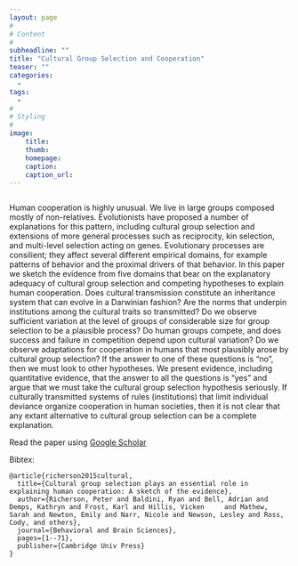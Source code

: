 ```yaml
---
layout: page
#
# Content
#
subheadline: ""
title: "Cultural Group Selection and Cooperation"
teaser: ""
categories:
  - 
tags:
  - 
#
# Styling
#
image: 
    title:
    thumb:
    homepage:
    caption:
    caption_url:
---
```

<div class="row">
<div class="medium-8 columns t30">
<img src="{{ site.url }}/images/CGS.png" alt="">
</div><!-- /.medium-8.columns -->

Human cooperation is highly unusual. We live in large groups composed mostly of non-relatives. Evolutionists have proposed a number of explanations for this pattern, including cultural group selection and extensions of more general processes such as reciprocity, kin selection, and multi-level selection acting on genes. Evolutionary processes are consilient; they affect several different empirical domains, for example patterns of behavior and the proximal drivers of that behavior. In this paper we sketch the evidence from five domains that bear on the explanatory adequacy of cultural group selection and competing hypotheses to explain human cooperation. Does cultural transmission constitute an inheritance system that can evolve in a Darwinian fashion? Are the norms that underpin institutions among the cultural traits so transmitted? Do we observe sufficient variation at the level of groups of considerable size for group selection to be a plausible process? Do human groups compete, and does success and failure in competition depend upon cultural variation? Do we observe adaptations for cooperation in humans that most plausibly arose by cultural group selection? If the answer to one of these questions is “no”, then we must look to other hypotheses. We present evidence, including quantitative evidence, that the answer to all the questions is “yes” and argue that we must take the cultural group selection hypothesis seriously. If culturally transmitted systems of rules (institutions) that limit individual deviance organize cooperation in human societies, then it is not clear that any extant alternative to cultural group selection can be a complete explanation.

Read the paper using [Google Scholar][1]

Bibtex:
```
@article{richerson2015cultural,
  title={Cultural group selection plays an essential role in explaining human cooperation: A sketch of the evidence},
  author={Richerson, Peter and Baldini, Ryan and Bell, Adrian and Demps, Kathryn and Frost, Karl and Hillis, Vicken     and Mathew, Sarah and Newton, Emily and Narr, Nicole and Newson, Lesley and Ross, Cody, and others},
  journal={Behavioral and Brain Sciences},
  pages={1--71},
  publisher={Cambridge Univ Press}
}
```
[1]: https://scholar.google.com.co/scholar?oi=bibs&cluster=12816428508393693408&btnI=1&hl=en
 
